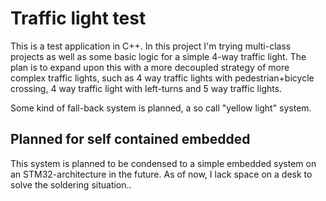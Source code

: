 # Traffic light test

This is a test application in C++. In this project I'm trying multi-class projects as well as some basic logic for a simple 4-way traffic light.
The plan is to expand upon this with a more decoupled strategy of more complex traffic lights, such as 4 way traffic lights with pedestrian+bicycle crossing,
4 way traffic light with left-turns and 5 way traffic lights.

Some kind of fall-back system is planned, a so call "yellow light" system.

## Planned for self contained embedded
This system is planned to be condensed to a simple embedded system on an STM32-architecture in the future.
As of now, I lack space on a desk to solve the soldering situation..
